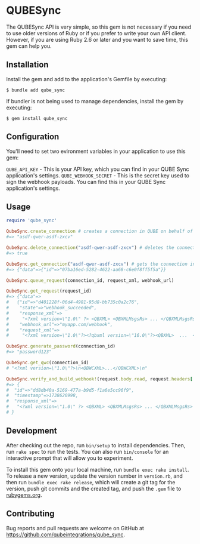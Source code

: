 # QUBESync

The QUBESync API is very simple, so this gem is not necessary if you need to use older versions of Ruby or if you prefer to write your own API client. However, if you are using Ruby 2.6 or later and you want to save time, this gem can help you.

## Installation

Install the gem and add to the application's Gemfile by executing:

    $ bundle add qube_sync

If bundler is not being used to manage dependencies, install the gem by executing:

    $ gem install qube_sync

## Configuration

You'll need to set two evironment variables in your application to use this gem:

`QUBE_API_KEY` - This is your API key, which you can find in your QUBE Sync application's settings.
`QUBE_WEBHOOK_SECRET` - This is the secret key used to sign the webhook payloads. You can find this in your QUBE Sync application's settings.

## Usage

```ruby
require 'qube_sync'

QubeSync.create_connection # creates a connection in QUBE on behalf of your user
#=> "asdf-qwer-asdf-zxcv"

QubeSync.delete_connection("asdf-qwer-asdf-zxcv") # deletes the connection in QUBE
#=> true

QubeSync.get_connection("asdf-qwer-asdf-zxcv") # gets the connection in QUBE
#=> {"data"=>{"id"=>"07ba16ed-5282-4622-aa68-c6e0f8ff5f5a"}}

QubeSync.queue_request(connection_id, request_xml, webhook_url)

QubeSync.get_request(request_id)
#=> {"data"=>
#   {"id"=>"d401228f-06d4-4981-95d8-bb735c0a2c76",
#    "state"=>"webhook_succeeded",
#    "response_xml"=>
#     "<?xml version=\"1.0\" ?> <QBXML> <QBXMLMsgsRs> ... </QBXMLMsgsRs> </QBXML>",
#    "webhook_url"=>"myapp.com/webhook",
#    "request_xml"=>
#     "<?xml version=\"1.0\"?><?qbxml version=\"16.0\"?><QBXML>  ...  </QBXMLMsgsRq></QBXML>"}}

QubeSync.generate_password(connection_id)
#=> "password123"

QubeSync.get_qwc(connection_id)
# "<?xml version=\"1.0\"?>\n<QBWCXML>...</QBWCXML>\n"

QubeSync.verify_and_build_webhook!(request.body.read, request.headers['X-Qube-Signature'])
#=> {
#  "id"=>"dd8db40a-5169-477a-b9d5-f1a6e5cc96f9",
#  "timestamp"=>1738620998,
#  "response_xml"=>
#   "<?xml version=\"1.0\" ?> <QBXML> <QBXMLMsgsRs> ... </QBXMLMsgsRs> </QBXML>" 
# }
```

## Development

After checking out the repo, run `bin/setup` to install dependencies. Then, run `rake spec` to run the tests. You can also run `bin/console` for an interactive prompt that will allow you to experiment.

To install this gem onto your local machine, run `bundle exec rake install`. To release a new version, update the version number in `version.rb`, and then run `bundle exec rake release`, which will create a git tag for the version, push git commits and the created tag, and push the `.gem` file to [rubygems.org](https://rubygems.org).

## Contributing

Bug reports and pull requests are welcome on GitHub at https://github.com/qubeintegrations/qube_sync.
